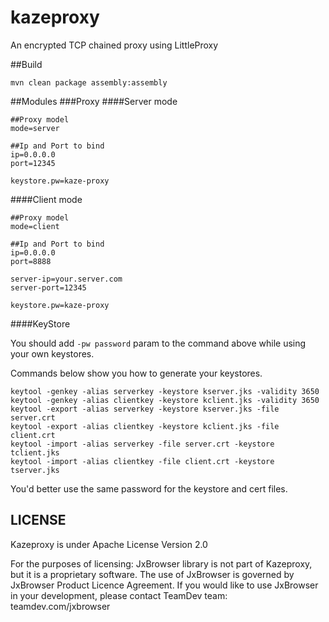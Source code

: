 kazeproxy
========
An encrypted TCP chained proxy using LittleProxy


##Build
```
mvn clean package assembly:assembly
```


##Modules
###Proxy
####Server mode
```
##Proxy model
mode=server

##Ip and Port to bind
ip=0.0.0.0
port=12345

keystore.pw=kaze-proxy
```
####Client mode
```
##Proxy model
mode=client

##Ip and Port to bind
ip=0.0.0.0
port=8888

server-ip=your.server.com
server-port=12345

keystore.pw=kaze-proxy
```


####KeyStore

You should add `-pw password` param to the command above while using your own keystores.


Commands below show you how to generate your keystores.

```
keytool -genkey -alias serverkey -keystore kserver.jks -validity 3650
keytool -genkey -alias clientkey -keystore kclient.jks -validity 3650
keytool -export -alias serverkey -keystore kserver.jks -file server.crt
keytool -export -alias clientkey -keystore kclient.jks -file client.crt
keytool -import -alias serverkey -file server.crt -keystore tclient.jks
keytool -import -alias clientkey -file client.crt -keystore tserver.jks
```
You'd better use the same password for the keystore and cert files.

## LICENSE
Kazeproxy is under Apache License Version 2.0

For the purposes of licensing: JxBrowser library is not part of Kazeproxy, but it is a proprietary software. The use of JxBrowser is governed by JxBrowser Product Licence Agreement. If you would like to use JxBrowser in your development, please contact TeamDev team: teamdev.com/jxbrowser
